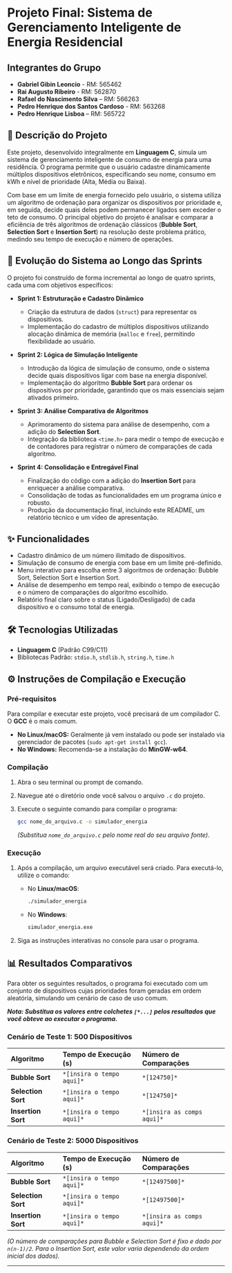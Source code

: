 # Projeto Final: Sistema de Gerenciamento Inteligente de Energia Residencial

## Integrantes do Grupo

* **Gabriel Gibin Leoncio** - RM: 565462
* **Rai Augusto Ribeiro** - RM: 562870
* **Rafael do Nascimento Silva** – RM: 566263
* **Pedro Henrique dos Santos Cardoso** - RM: 563268
* **Pedro Henrique Lisboa** – RM: 565722

## 📄 Descrição do Projeto

Este projeto, desenvolvido integralmente em **Linguagem C**, simula um sistema de gerenciamento inteligente de consumo de energia para uma residência. O programa permite que o usuário cadastre dinamicamente múltiplos dispositivos eletrônicos, especificando seu nome, consumo em kWh e nível de prioridade (Alta, Média ou Baixa).

Com base em um limite de energia fornecido pelo usuário, o sistema utiliza um algoritmo de ordenação para organizar os dispositivos por prioridade e, em seguida, decide quais deles podem permanecer ligados sem exceder o teto de consumo. O principal objetivo do projeto é analisar e comparar a eficiência de três algoritmos de ordenação clássicos (**Bubble Sort**, **Selection Sort** e **Insertion Sort**) na resolução deste problema prático, medindo seu tempo de execução e número de operações.

## 🚀 Evolução do Sistema ao Longo das Sprints

O projeto foi construído de forma incremental ao longo de quatro sprints, cada uma com objetivos específicos:

* **Sprint 1: Estruturação e Cadastro Dinâmico**
    * Criação da estrutura de dados (`struct`) para representar os dispositivos.
    * Implementação do cadastro de múltiplos dispositivos utilizando alocação dinâmica de memória (`malloc` e `free`), permitindo flexibilidade ao usuário.

* **Sprint 2: Lógica de Simulação Inteligente**
    * Introdução da lógica de simulação de consumo, onde o sistema decide quais dispositivos ligar com base na energia disponível.
    * Implementação do algoritmo **Bubble Sort** para ordenar os dispositivos por prioridade, garantindo que os mais essenciais sejam ativados primeiro.

* **Sprint 3: Análise Comparativa de Algoritmos**
    * Aprimoramento do sistema para análise de desempenho, com a adição do **Selection Sort**.
    * Integração da biblioteca `<time.h>` para medir o tempo de execução e de contadores para registrar o número de comparações de cada algoritmo.

* **Sprint 4: Consolidação e Entregável Final**
    * Finalização do código com a adição do **Insertion Sort** para enriquecer a análise comparativa.
    * Consolidação de todas as funcionalidades em um programa único e robusto.
    * Produção da documentação final, incluindo este README, um relatório técnico e um vídeo de apresentação.

## ✨ Funcionalidades

* Cadastro dinâmico de um número ilimitado de dispositivos.
* Simulação de consumo de energia com base em um limite pré-definido.
* Menu interativo para escolha entre 3 algoritmos de ordenação: Bubble Sort, Selection Sort e Insertion Sort.
* Análise de desempenho em tempo real, exibindo o tempo de execução e o número de comparações do algoritmo escolhido.
* Relatório final claro sobre o status (Ligado/Desligado) de cada dispositivo e o consumo total de energia.

## 🛠️ Tecnologias Utilizadas

* **Linguagem C** (Padrão C99/C11)
* Bibliotecas Padrão: `stdio.h`, `stdlib.h`, `string.h`, `time.h`

## ⚙️ Instruções de Compilação e Execução

### Pré-requisitos

Para compilar e executar este projeto, você precisará de um compilador C. O **GCC** é o mais comum.
* **No Linux/macOS:** Geralmente já vem instalado ou pode ser instalado via gerenciador de pacotes (`sudo apt-get install gcc`).
* **No Windows:** Recomenda-se a instalação do **MinGW-w64**.

### Compilação

1.  Abra o seu terminal ou prompt de comando.
2.  Navegue até o diretório onde você salvou o arquivo `.c` do projeto.
3.  Execute o seguinte comando para compilar o programa:

    ```bash
    gcc nome_do_arquivo.c -o simulador_energia
    ```
    *(Substitua `nome_do_arquivo.c` pelo nome real do seu arquivo fonte)*.

### Execução

1.  Após a compilação, um arquivo executável será criado. Para executá-lo, utilize o comando:

    * No **Linux/macOS**:
        ```bash
        ./simulador_energia
        ```
    * No **Windows**:
        ```bash
        simulador_energia.exe
        ```
2.  Siga as instruções interativas no console para usar o programa.

## 📊 Resultados Comparativos

Para obter os seguintes resultados, o programa foi executado com um conjunto de dispositivos cujas prioridades foram geradas em ordem aleatória, simulando um cenário de caso de uso comum.

***Nota: Substitua os valores entre colchetes `[*...]` pelos resultados que você obteve ao executar o programa.***

### Cenário de Teste 1: 500 Dispositivos

| Algoritmo       | Tempo de Execução (s)   | Número de Comparações |
| :-------------- | :---------------------- | :-------------------- |
| **Bubble Sort** | `*[insira o tempo aqui]*`   | `*[124750]*`            |
| **Selection Sort**| `*[insira o tempo aqui]*`   | `*[124750]*`            |
| **Insertion Sort**| `*[insira o tempo aqui]*`   | `*[insira as comps aqui]*` |

### Cenário de Teste 2: 5000 Dispositivos

| Algoritmo       | Tempo de Execução (s)   | Número de Comparações  |
| :-------------- | :---------------------- | :--------------------- |
| **Bubble Sort** | `*[insira o tempo aqui]*`   | `*[12497500]*`           |
| **Selection Sort**| `*[insira o tempo aqui]*`   | `*[12497500]*`           |
| **Insertion Sort**| `*[insira o tempo aqui]*`   | `*[insira as comps aqui]*`  |

*(O número de comparações para Bubble e Selection Sort é fixo e dado por `n(n-1)/2`. Para o Insertion Sort, este valor varia dependendo da ordem inicial dos dados).*

---
